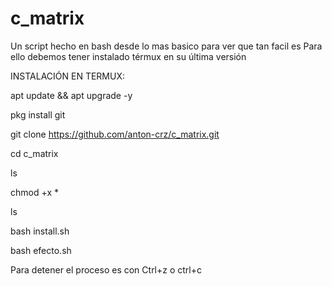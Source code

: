 # c_matrix
Un script hecho en bash desde lo mas basico para ver que tan facil es 
Para ello debemos tener instalado térmux en su última versión 

INSTALACIÓN EN TERMUX:

apt update && apt upgrade -y

pkg install git

git clone https://github.com/anton-crz/c_matrix.git

cd c_matrix

ls

chmod +x *

ls

bash install.sh

bash efecto.sh

Para detener el proceso es con Ctrl+z o ctrl+c

